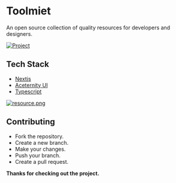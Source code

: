 # Toolmiet

An open source collection of quality resources for developers and designers.

[![Project](https://i.postimg.cc/HnmZ2FDs/cover2.png)](https://postimg.cc/MMsmZPph)


## Tech Stack

- [Nextjs](https://nextjs.org/)
- [Aceternity UI](https://ui.aceternity.com/)
- [Typescript](https://www.typescriptlang.org/)


[![resource.png](https://i.postimg.cc/Hnchwt1W/resource.png)](https://postimg.cc/kRCs9K5L)

## Contributing

-  Fork the repository.
-  Create a new branch.
-  Make your changes.
-  Push your branch.
-  Create a pull request.



**Thanks for checking out the project.**

